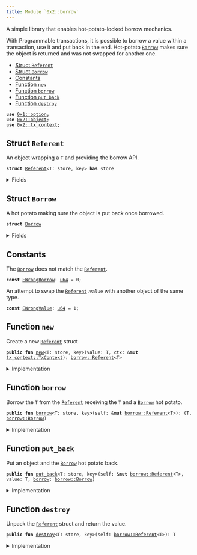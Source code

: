 ```yaml
---
title: Module `0x2::borrow`
---
```


A simple library that enables hot-potato-locked borrow mechanics.

With Programmable transactions, it is possible to borrow a value within
a transaction, use it and put back in the end. Hot-potato <code><a href="borrow.md#0x2_borrow_Borrow">Borrow</a></code> makes
sure the object is returned and was not swapped for another one.


-  [Struct `Referent`](#0x2_borrow_Referent)
-  [Struct `Borrow`](#0x2_borrow_Borrow)
-  [Constants](#@Constants_0)
-  [Function `new`](#0x2_borrow_new)
-  [Function `borrow`](#0x2_borrow_borrow)
-  [Function `put_back`](#0x2_borrow_put_back)
-  [Function `destroy`](#0x2_borrow_destroy)


<pre><code><b>use</b> <a href="../move-stdlib/option.md#0x1_option">0x1::option</a>;
<b>use</b> <a href="object.md#0x2_object">0x2::object</a>;
<b>use</b> <a href="tx_context.md#0x2_tx_context">0x2::tx_context</a>;
</code></pre>



<a name="0x2_borrow_Referent"></a>

## Struct `Referent`

An object wrapping a <code>T</code> and providing the borrow API.


<pre><code><b>struct</b> <a href="borrow.md#0x2_borrow_Referent">Referent</a>&lt;T: store, key&gt; <b>has</b> store
</code></pre>



<details>
<summary>Fields</summary>


<dl>
<dt>
<code>id: <b>address</b></code>
</dt>
<dd>

</dd>
<dt>
<code>value: <a href="../move-stdlib/option.md#0x1_option_Option">option::Option</a>&lt;T&gt;</code>
</dt>
<dd>

</dd>
</dl>


</details>

<a name="0x2_borrow_Borrow"></a>

## Struct `Borrow`

A hot potato making sure the object is put back once borrowed.


<pre><code><b>struct</b> <a href="borrow.md#0x2_borrow_Borrow">Borrow</a>
</code></pre>



<details>
<summary>Fields</summary>


<dl>
<dt>
<code>ref: <b>address</b></code>
</dt>
<dd>

</dd>
<dt>
<code>obj: <a href="object.md#0x2_object_ID">object::ID</a></code>
</dt>
<dd>

</dd>
</dl>


</details>

<a name="@Constants_0"></a>

## Constants


<a name="0x2_borrow_EWrongBorrow"></a>

The <code><a href="borrow.md#0x2_borrow_Borrow">Borrow</a></code> does not match the <code><a href="borrow.md#0x2_borrow_Referent">Referent</a></code>.


<pre><code><b>const</b> <a href="borrow.md#0x2_borrow_EWrongBorrow">EWrongBorrow</a>: <a href="../move-stdlib/u64.md#0x1_u64">u64</a> = 0;
</code></pre>



<a name="0x2_borrow_EWrongValue"></a>

An attempt to swap the <code><a href="borrow.md#0x2_borrow_Referent">Referent</a>.value</code> with another object of the same type.


<pre><code><b>const</b> <a href="borrow.md#0x2_borrow_EWrongValue">EWrongValue</a>: <a href="../move-stdlib/u64.md#0x1_u64">u64</a> = 1;
</code></pre>



<a name="0x2_borrow_new"></a>

## Function `new`

Create a new <code><a href="borrow.md#0x2_borrow_Referent">Referent</a></code> struct


<pre><code><b>public</b> <b>fun</b> <a href="borrow.md#0x2_borrow_new">new</a>&lt;T: store, key&gt;(value: T, ctx: &<b>mut</b> <a href="tx_context.md#0x2_tx_context_TxContext">tx_context::TxContext</a>): <a href="borrow.md#0x2_borrow_Referent">borrow::Referent</a>&lt;T&gt;
</code></pre>



<details>
<summary>Implementation</summary>


<pre><code><b>public</b> <b>fun</b> <a href="borrow.md#0x2_borrow_new">new</a>&lt;T: key + store&gt;(value: T, ctx: &<b>mut</b> TxContext): <a href="borrow.md#0x2_borrow_Referent">Referent</a>&lt;T&gt; {
    <a href="borrow.md#0x2_borrow_Referent">Referent</a> {
        id: <a href="tx_context.md#0x2_tx_context_fresh_object_address">tx_context::fresh_object_address</a>(ctx),
        value: <a href="../move-stdlib/option.md#0x1_option_some">option::some</a>(value)
    }
}
</code></pre>



</details>

<a name="0x2_borrow_borrow"></a>

## Function `borrow`

Borrow the <code>T</code> from the <code><a href="borrow.md#0x2_borrow_Referent">Referent</a></code> receiving the <code>T</code> and a <code><a href="borrow.md#0x2_borrow_Borrow">Borrow</a></code>
hot potato.


<pre><code><b>public</b> <b>fun</b> <a href="borrow.md#0x2_borrow">borrow</a>&lt;T: store, key&gt;(self: &<b>mut</b> <a href="borrow.md#0x2_borrow_Referent">borrow::Referent</a>&lt;T&gt;): (T, <a href="borrow.md#0x2_borrow_Borrow">borrow::Borrow</a>)
</code></pre>



<details>
<summary>Implementation</summary>


<pre><code><b>public</b> <b>fun</b> <a href="borrow.md#0x2_borrow">borrow</a>&lt;T: key + store&gt;(self: &<b>mut</b> <a href="borrow.md#0x2_borrow_Referent">Referent</a>&lt;T&gt;): (T, <a href="borrow.md#0x2_borrow_Borrow">Borrow</a>) {
    <b>let</b> value = self.value.extract();
    <b>let</b> id = <a href="object.md#0x2_object_id">object::id</a>(&value);

    (value, <a href="borrow.md#0x2_borrow_Borrow">Borrow</a> {
        ref: self.id,
        obj: id
    })
}
</code></pre>



</details>

<a name="0x2_borrow_put_back"></a>

## Function `put_back`

Put an object and the <code><a href="borrow.md#0x2_borrow_Borrow">Borrow</a></code> hot potato back.


<pre><code><b>public</b> <b>fun</b> <a href="borrow.md#0x2_borrow_put_back">put_back</a>&lt;T: store, key&gt;(self: &<b>mut</b> <a href="borrow.md#0x2_borrow_Referent">borrow::Referent</a>&lt;T&gt;, value: T, <a href="borrow.md#0x2_borrow">borrow</a>: <a href="borrow.md#0x2_borrow_Borrow">borrow::Borrow</a>)
</code></pre>



<details>
<summary>Implementation</summary>


<pre><code><b>public</b> <b>fun</b> <a href="borrow.md#0x2_borrow_put_back">put_back</a>&lt;T: key + store&gt;(self: &<b>mut</b> <a href="borrow.md#0x2_borrow_Referent">Referent</a>&lt;T&gt;, value: T, <a href="borrow.md#0x2_borrow">borrow</a>: <a href="borrow.md#0x2_borrow_Borrow">Borrow</a>) {
    <b>let</b> <a href="borrow.md#0x2_borrow_Borrow">Borrow</a> { ref, obj } = <a href="borrow.md#0x2_borrow">borrow</a>;

    <b>assert</b>!(<a href="object.md#0x2_object_id">object::id</a>(&value) == obj, <a href="borrow.md#0x2_borrow_EWrongValue">EWrongValue</a>);
    <b>assert</b>!(self.id == ref, <a href="borrow.md#0x2_borrow_EWrongBorrow">EWrongBorrow</a>);
    self.value.fill(value);
}
</code></pre>



</details>

<a name="0x2_borrow_destroy"></a>

## Function `destroy`

Unpack the <code><a href="borrow.md#0x2_borrow_Referent">Referent</a></code> struct and return the value.


<pre><code><b>public</b> <b>fun</b> <a href="borrow.md#0x2_borrow_destroy">destroy</a>&lt;T: store, key&gt;(self: <a href="borrow.md#0x2_borrow_Referent">borrow::Referent</a>&lt;T&gt;): T
</code></pre>



<details>
<summary>Implementation</summary>


<pre><code><b>public</b> <b>fun</b> <a href="borrow.md#0x2_borrow_destroy">destroy</a>&lt;T: key + store&gt;(self: <a href="borrow.md#0x2_borrow_Referent">Referent</a>&lt;T&gt;): T {
    <b>let</b> <a href="borrow.md#0x2_borrow_Referent">Referent</a> { id: _, value } = self;
    value.destroy_some()
}
</code></pre>



</details>
